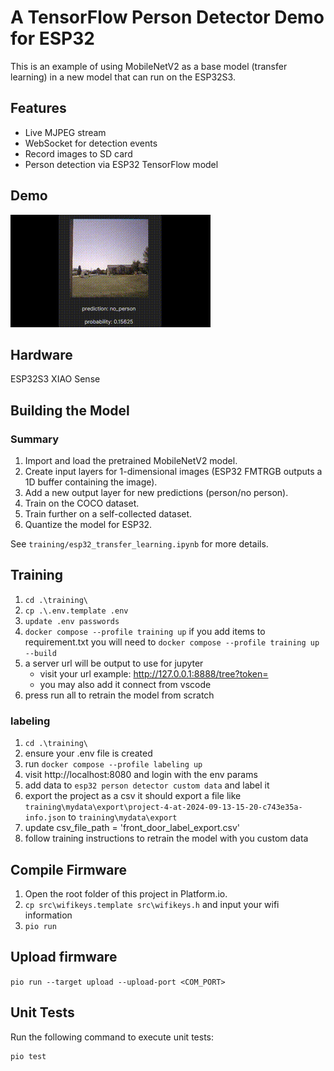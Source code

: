 # A TensorFlow Person Detector Demo for ESP32

This is an example of using MobileNetV2 as a base model (transfer learning) in a new model that can run on the ESP32S3.

## Features

- Live MJPEG stream
- WebSocket for detection events
- Record images to SD card
- Person detection via ESP32 TensorFlow model

## Demo

![Person Detector Demo](demo_files/person_detector_demo.gif)

## Hardware

ESP32S3 XIAO Sense

## Building the Model

### Summary

1. Import and load the pretrained MobileNetV2 model.
2. Create input layers for 1-dimensional images (ESP32 FMTRGB outputs a 1D buffer containing the image).
3. Add a new output layer for new predictions (person/no person).
4. Train on the COCO dataset.
5. Train further on a self-collected dataset.
6. Quantize the model for ESP32.

See `training/esp32_transfer_learning.ipynb` for more details.
## Training
 1. `cd .\training\`
 2. `cp .\.env.template .env`
 3. `update .env passwords `
 4. `docker compose --profile training up`
 if you add items to requirement.txt you will need to ``docker compose --profile training up --build``
 5. a server url will be output to use for jupyter
    + visit your url example: http://127.0.0.1:8888/tree?token=<token> 
    + you may also add it connect from vscode  
 6. press run all to retrain the model from scratch
### labeling
 1. `cd .\training\`
 2. ensure your .env file is created
 3. run `docker compose --profile labeling up`
 4. visit http://localhost:8080 and login with the env params
 5. add data to `esp32 person detector custom data` and label it
 6. export the project as a csv it should export a file like `training\mydata\export\project-4-at-2024-09-13-15-20-c743e35a-info.json`
 to `training\mydata\export`
 7. update csv_file_path = 'front_door_label_export.csv'
 8. follow training instructions to retrain the model with you custom data

## Compile Firmware

1. Open the root folder of this project in Platform.io.
2. `cp src\wifikeys.template src\wifikeys.h` and input your wifi information
3. `pio run`

## Upload firmware
`pio run --target upload --upload-port <COM_PORT>`
## Unit Tests

Run the following command to execute unit tests:

```sh
pio test